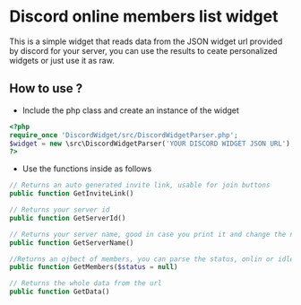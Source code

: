 # Discord online members list widget
This is a simple widget that reads data from the JSON widget url provided by discord for your server, you can use the results to ceate personalized widgets or just use it as raw.

## How to use ?
- Include the php class and create an instance of the widget
```php
<?php
require_once 'DiscordWidget/src/DiscordWidgetParser.php';
$widget = new \src\DiscordWidgetParser('YOUR DISCORD WIDGET JSON URL');
?>
```
- Use the functions inside as follows
```php
// Returns an auto generated invite link, usable for join buttons
public function GetInviteLink()

// Returns your server id
public function GetServerId()

// Returns your server name, good in case you print it and change the name afterward
public function GetServerName()

//Returns an ojbect of members, you can parse the status, onlin or idle
public function GetMembers($status = null)

// Returns the whole data from the url
public function GetData()
```
